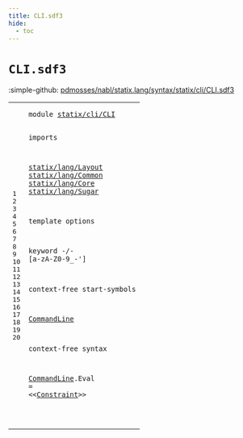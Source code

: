 ```yaml
---
title: CLI.sdf3
hide:
  - toc
---
```


# `CLI.sdf3`

:simple-github: [pdmosses/nabl/statix.lang/syntax/statix/cli/CLI.sdf3]

[pdmosses/nabl/statix.lang/syntax/statix/cli/CLI.sdf3]: https://github.com/pdmosses/nabl/blob/master/statix.lang/syntax/statix/cli/CLI.sdf3 "The source file on GitHub"

<div class="sdf3"><table class="highlighttable"><tbody><tr><td class="linenos"><div class="linenodiv"><pre><span></span>1
2
3
4
5
6
7
8
9
10
11
12
13
14
15
16
17
18
19
20
</pre></div></td>
<td class="code"><pre><code><span class="keyword">module</span> <a href="../../../StatixLang.sdf3/#statix/cli/CLI_183_197" id="statix/cli/CLI_7_21" title="Referenced at ../../../StatixLang.sdf3 line 14">statix/cli/CLI</a>

<span class="keyword">imports</span>

  <a href="../../lang/Layout.sdf3/#statix/lang/Layout_7_25" id="statix/lang/Layout_34_52" title="Defined at ../../lang/Layout.sdf3 line 1">statix/lang/Layout</a>
  <a href="../../lang/Common.sdf3/#statix/lang/Common_7_25" id="statix/lang/Common_55_73" title="Defined at ../../lang/Common.sdf3 line 1">statix/lang/Common</a>
  <a href="../../lang/Core.sdf3/#statix/lang/Core_7_23" id="statix/lang/Core_76_92" title="Defined at ../../lang/Core.sdf3 line 1">statix/lang/Core</a>
  <a href="../../lang/Sugar.sdf3/#statix/lang/Sugar_7_24" id="statix/lang/Sugar_95_112" title="Defined at ../../lang/Sugar.sdf3 line 1">statix/lang/Sugar</a>

<span class="keyword">template options</span>

  <span class="keyword">keyword</span> -/- [<span class="cons_Regular">a</span>-<span class="cons_Regular">z</span><span class="cons_Regular">A</span>-<span class="cons_Regular">Z</span><span class="cons_Regular">0</span>-<span class="cons_Regular">9</span>\_\-\']

<span class="keyword">context-free start-symbols</span>

  <a href="#CommandLine_231_242" id="CommandLine_195_206" title="Defined at line 20">CommandLine</a>

<span class="keyword">context-free syntax</span>

  <a href="#CommandLine_195_206" id="CommandLine_231_242" title="Referenced at line 16">CommandLine</a>.<span class="cons_Constructor"><span id="Eval_243_247" title="Not referenced locally, nor via imports">Eval</span></span> = &lt;&lt;<a href="../../lang/Sugar.sdf3/#Constraint_2068_2078" id="Constraint_252_262" title="Defined at ../../lang/Sugar.sdf3 line 94">Constraint</a>&gt;&gt;

</code></pre></td></tr></tbody></table></div>